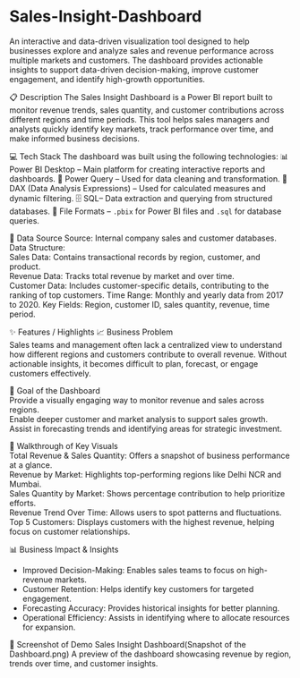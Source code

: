 # Sales-Insight-Dashboard
An interactive and data-driven visualization tool designed to help businesses explore and analyze sales and revenue performance across multiple markets and customers. The dashboard provides actionable insights to support data-driven decision-making, improve customer engagement, and identify high-growth opportunities.

📋 Description
The Sales Insight Dashboard is a Power BI report built to monitor revenue trends, sales quantity, and customer contributions across different regions and time periods. This tool helps sales managers and analysts quickly identify key markets, track performance over time, and make informed business decisions.

💻 Tech Stack
The dashboard was built using the following technologies:
📊 Power BI Desktop – Main platform for creating interactive reports and dashboards.
📂 Power Query – Used for data cleaning and transformation.
🧠 DAX (Data Analysis Expressions) – Used for calculated measures and dynamic filtering.
🗄 SQL– Data extraction and querying from structured databases.
📁 File Formats – `.pbix` for Power BI files and `.sql` for database queries.

📂 Data Source
Source: Internal company sales and customer databases.
Data Structure:  
Sales Data: Contains transactional records by region, customer, and product.  
Revenue Data: Tracks total revenue by market and over time.  
Customer Data: Includes customer-specific details, contributing to the ranking of top customers.
Time Range: Monthly and yearly data from 2017 to 2020.
Key Fields: Region, customer ID, sales quantity, revenue, time period.

✨ Features / Highlights
📈 Business Problem  
Sales teams and management often lack a centralized view to understand how different regions and customers contribute to overall revenue. Without actionable insights, it becomes difficult to plan, forecast, or engage customers effectively.
 
 🎯 Goal of the Dashboard  
Provide a visually engaging way to monitor revenue and sales across regions.  
Enable deeper customer and market analysis to support sales growth.  
Assist in forecasting trends and identifying areas for strategic investment.

🔑 Walkthrough of Key Visuals  
Total Revenue & Sales Quantity: Offers a snapshot of business performance at a glance.  
Revenue by Market: Highlights top-performing regions like Delhi NCR and Mumbai.  
Sales Quantity by Market: Shows percentage contribution to help prioritize efforts.  
Revenue Trend Over Time: Allows users to spot patterns and fluctuations.  
Top 5 Customers: Displays customers with the highest revenue, helping focus on customer relationships.

📊 Business Impact & Insights  
- Improved Decision-Making: Enables sales teams to focus on high-revenue markets.  
- Customer Retention: Helps identify key customers for targeted engagement.  
- Forecasting Accuracy: Provides historical insights for better planning.  
- Operational Efficiency: Assists in identifying where to allocate resources for expansion.

📸 Screenshot of Demo
Sales Insight Dashboard(Snapshot of the Dashboard.png)
A preview of the dashboard showcasing revenue by region, trends over time, and customer insights.
